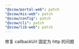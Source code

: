 ```yaml
---
"@scow/portal-web": patch
"@scow/mis-web": patch
"@scow/config": patch
"@scow/cli": patch
"@scow/lib-web": patch
---
```


修复 callbackUrl 固定为 http 的问题
